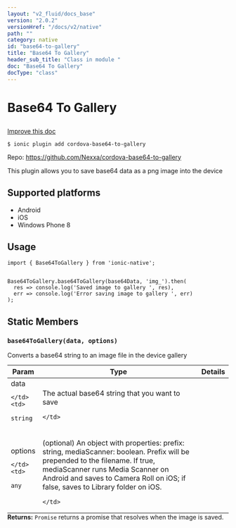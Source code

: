 ```yaml
---
layout: "v2_fluid/docs_base"
version: "2.0.2"
versionHref: "/docs/v2/native"
path: ""
category: native
id: "base64-to-gallery"
title: "Base64 To Gallery"
header_sub_title: "Class in module "
doc: "Base64 To Gallery"
docType: "class"
---
```









<h1 class="api-title">

  
  Base64 To Gallery
  

  

  

</h1>

<a class="improve-v2-docs" href="http://github.com/driftyco/ionic-native/edit/master/src/plugins/base64togallery.ts#L0">
  Improve this doc
</a>





<!-- decorators -->


<pre><code>$ ionic plugin add cordova-base64-to-gallery</code></pre>
<p>Repo:
  <a href="https://github.com/Nexxa/cordova-base64-to-gallery">
    https://github.com/Nexxa/cordova-base64-to-gallery
  </a>
</p>

<!-- description -->

<p>This plugin allows you to save base64 data as a png image into the device</p>


<!-- @platforms tag -->
<h2>Supported platforms</h2>

<ul>
  <li>Android</li>
  
  <li>iOS</li>
  
  <li>Windows Phone 8</li>
  </ul>

<!-- @platforms tag end -->


<!-- @usage tag -->

<h2>Usage</h2>

<pre><code class="lang-typescript">import { Base64ToGallery } from &#39;ionic-native&#39;;


Base64ToGallery.base64ToGallery(base64Data, &#39;img_&#39;).then(
  res =&gt; console.log(&#39;Saved image to gallery &#39;, res),
  err =&gt; console.log(&#39;Error saving image to gallery &#39;, err)
);
</code></pre>




<!-- @property tags -->
<h2>Static Members</h2>
<div id="base64ToGallery"></div>
<h3><code>base64ToGallery(data,&nbsp;options)</code>
  
</h3>



Converts a base64 string to an image file in the device gallery


<table class="table param-table" style="margin:0;">
  <thead>
  <tr>
    <th>Param</th>
    <th>Type</th>
    <th>Details</th>
  </tr>
  </thead>
  <tbody>
  
  <tr>
    <td>
      data
      
      
    </td>
    <td>
      
<code>string</code>
    </td>
    <td>
      <p>The actual base64 string that you want to save</p>

      
    </td>
  </tr>
  
  <tr>
    <td>
      options
      
      
    </td>
    <td>
      
<code>any</code>
    </td>
    <td>
      <p>(optional) An object with properties: prefix: string, mediaScanner: boolean. Prefix will be prepended to the filename. If true, mediaScanner runs Media Scanner on Android and saves to Camera Roll on iOS; if false, saves to Library folder on iOS.</p>

      
    </td>
  </tr>
  
  </tbody>
</table>





<div class="return-value" markdown="1">
  <i class="icon ion-arrow-return-left"></i>
  <b>Returns:</b> 
<code>Promise</code> returns a promise that resolves when the image is saved.
</div>




<!-- methods on the class -->

<!-- related link --><!-- end content block -->


<!-- end body block -->

